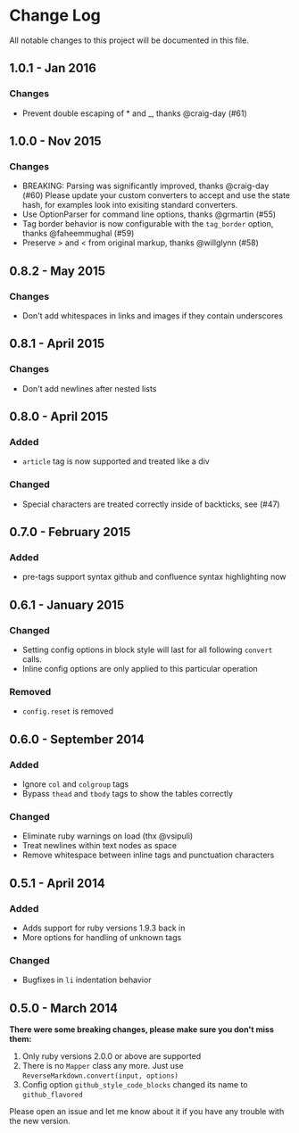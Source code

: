 # Change Log
All notable changes to this project will be documented in this file.

## 1.0.1 - Jan 2016
### Changes
- Prevent double escaping of * and _, thanks @craig-day (#61)

## 1.0.0 - Nov 2015
### Changes
- BREAKING: Parsing was significantly improved, thanks @craig-day (#60)
  Please update your custom converters to accept and use the state hash, for
  examples look into exisiting standard converters.
- Use OptionParser for command line options, thanks @grmartin (#55)
- Tag border behavior is now configurable with the `tag_border` option, thanks @faheemmughal (#59)
- Preserve &gt; and &lt; from original markup, thanks @willglynn (#58)

## 0.8.2 - May 2015
### Changes
- Don't add whitespaces in links and images if they contain underscores

## 0.8.1 - April 2015
### Changes
- Don't add newlines after nested lists

## 0.8.0 - April 2015
### Added
- `article` tag is now supported and treated like a div

### Changed
- Special characters are treated correctly inside of backticks, see (#47)

## 0.7.0 - February 2015
### Added
- pre-tags support syntax github and confluence syntax highlighting now

## 0.6.1 - January 2015
### Changed
- Setting config options in block style will last for all following `convert` calls.
- Inline config options are only applied to this particular operation

### Removed
- `config.reset` is removed

## 0.6.0 - September 2014
### Added
- Ignore `col` and `colgroup` tags
- Bypass `thead` and `tbody` tags to show the tables correctly

### Changed
- Eliminate ruby warnings on load (thx @vsipuli)
- Treat newlines within text nodes as space
- Remove whitespace between inline tags and punctuation characters


## 0.5.1 - April 2014
### Added
- Adds support for ruby versions 1.9.3 back in
- More options for handling of unknown tags

### Changed
- Bugfixes in `li` indentation behavior


## 0.5.0 - March 2014
**There were some breaking changes, please make sure you don't miss them:**

1. Only ruby versions 2.0.0 or above are supported
2. There is no `Mapper` class any more. Just use `ReverseMarkdown.convert(input, options)`
3. Config option `github_style_code_blocks` changed its name to `github_flavored`

Please open an issue and let me know about it if you have any trouble with the new version.
